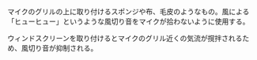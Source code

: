 マイクのグリルの上に取り付けるスポンジや布、毛皮のようなもの。風による「ヒューヒュー」というような風切り音をマイクが拾わないように使用する。  

  

ウィンドスクリーンを取り付けるとマイクのグリル近くの気流が撹拌されるため、風切り音が抑制される。

